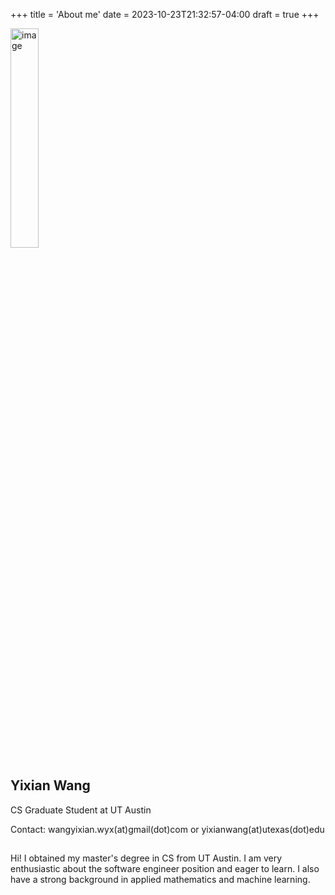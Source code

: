 +++
title = 'About me'
date = 2023-10-23T21:32:57-04:00
draft = true
+++

<img src="../_images/photo.jpeg" alt="image" width="30%" height="auto" style="float: center">

## Yixian Wang
CS Graduate Student at UT Austin

Contact: wangyixian.wyx(at)gmail(dot)com or yixianwang(at)utexas(dot)edu

## 
Hi! I obtained my master's degree in CS from UT Austin. I am very enthusiastic about the software engineer position and eager to learn. I also have a strong background in applied mathematics and machine learning. 
